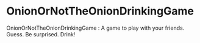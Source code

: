 # OnionOrNotTheOnionDrinkingGame
OnionOrNotTheOnionDrinkingGame : A game to play with your friends. Guess. Be surprised. Drink!
